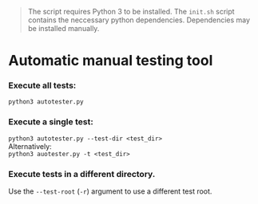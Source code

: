 > The script requires Python 3 to be installed. The `init.sh` script contains the neccessary python dependencies. Dependencies may be installed manually.

# Automatic manual testing tool

### Execute all tests:
`python3 autotester.py`

### Execute a single test:
`python3 autotester.py --test-dir <test_dir>`\
Alternatively:\
`python3 auotester.py -t <test_dir>`

### Execute tests in a different directory.
Use the `--test-root` (`-r`) argument to use a different test root.

